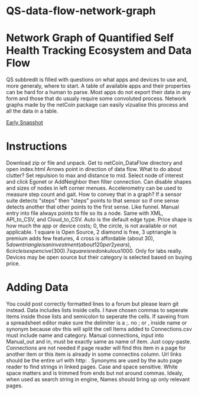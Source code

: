 # QS-data-flow-network-graph
# Network Graph of Quantified Self Health Tracking Ecosystem and Data Flow
QS subbredit is filled with questions on what apps and devices to use and, more generaly, where to start.
A table of available apps and their properties can be hard for a human to parse. 
Most apps do not export their data in any form and those that do usualy require some convoluted process.
Network graphs made by the netCoin package can easily vizualise this process and all the data in a table.

[Early Snapshot](CaptureOfAnEarlyState.PNG)

# Instructions
Download zip or file and unpack. Get to netCoin_DataFlow directory and open index.html
Arrows point in direction of data flow.
What to do about clutter? Set repulsion to max and distance to mid. Select node of interest and click Egonet or AddNeighbor then filter connection.
Can disable shapes and sizes of nodes in left corner menues.
Accelerometry can be used to measure step count and gait. How to convey that in a graph? 
If a sensor suite detects "steps" then "steps" points to that sensor so if one sense detects another that other points to the first sense. Like funnel.
Manual entry into file always points to file so its a node. Same with XML, API_to_CSV, and Cloud_to_CSV. Auto is the default edge type.
Price shape is how much the app or device costs; 
0, the circle, is not available or not applicable.
1 square is Open Source, 2 diamond is free, 3 uptriangle is premium adds few features, 
4 cross is affordable (about 30$), 5 downtriangle is an investment (about 120 per 2 years),
6 circle is expencive (300). 7 square is redonkulous 1000$. Only for labs really.  
Devices may be open source but their category is selected based on buying price.

# Adding Data
You could post correctly formatted lines to a forum but please learn git instead.
Data includes lists inside cells. I have chosen commas to seperate items inside those lists and semicolon to seperate the cells. 
If saveing from a spreadsheet editor make sure the delimiter is a ;. 
no ; or , inside name or synonym because obv this will split the cell 
Items added to Connections.csv must include name and category.
Manual connections, input into Manual_out and in, must be exactly same as name of item. Just copy-paste.
Connections are not needed if page reader will find this item in a page for another item or 
this item is already in some connectins column. 
Url links should be the entire url with http: .
Synonyms are used by the auto page reader to find strings in linked pages.
Case and space sensitive. White space matters and is trimmed from ends but not around commas.
Idealy, when used as search string in engine, Names should bring up only relevant pages. 
